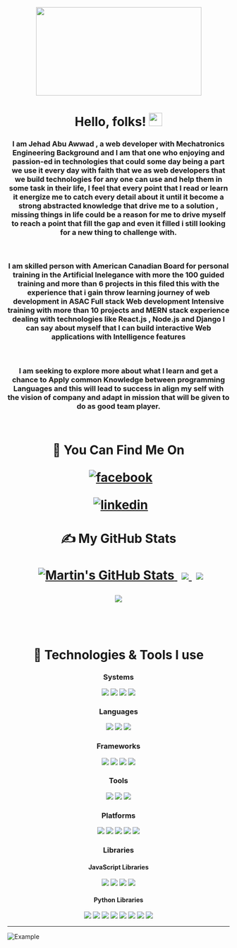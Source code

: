 <p align="center">
<a href="https://jehadabuawwad.netlify.app/" >
  <img width="375" height="200"  src="https://camo.githubusercontent.com/8d7a01aa4cdd9e50375196ff0c2dd014e0b9e27ccbaad91fccd17ce71b88aa9a/68747470733a2f2f6a6568616461627561777761642e6769746875622e696f2f72656164696e672d6e6f7465732f696d616765732f4c4f474f2e706e67 ">
</a>
</p>

<h1 align="center">Hello, folks! <img src="https://raw.githubusercontent.com/MartinHeinz/MartinHeinz/master/wave.gif" width="30px"></h1>
<h3 align="center">
I am Jehad Abu Awwad , a web developer with Mechatronics Engineering Background and I am that one who enjoying and passion-ed in technologies that could some day being a part we use it every day with faith that we as web developers that we build technologies for any one can use and help them in some task in their life, I feel that every point that I read or learn it energize me to catch every detail about it until it become a strong abstracted knowledge that drive me to a solution , missing things in life could be a reason for me to drive myself to reach a point that fill the gap and even it filled i still looking for a new thing to challenge with.
</h3>
<br>

<h3 align="center">
I am skilled person with American Canadian Board for personal training in the Artificial Inelegance with more the 100 guided training and more than 6 projects in this filed this with the experience that i gain throw learning journey of web development in ASAC Full stack Web development Intensive training with more than 10 projects and MERN stack experience dealing with technologies like React.js , Node.js and Django I can say about myself that I can build interactive Web applications with Intelligence features
</h3>
<br>

<h3 align="center">
I am seeking to explore more about what I learn and get a chance to Apply common Knowledge between programming Languages and this will lead to success in align my self with the vision of company and adapt in mission that will be given to do as good team player.
</h3>

<br>

<h1 align="center">

🤙 You Can Find Me On

<div align="center">

<a style="margin-left:10px;" href="http://facebook.com/jehadabuawwad">![facebook](https://img.shields.io/badge/Facebook-100000?style=for-the-badge&logo=GitHub&logoColor=white)</a>

<a style="margin-left:10px;" href="https://www.linkedin.com/in/jehadabuawwad">![linkedin](https://img.shields.io/badge/LinkedIn-100000?style=for-the-badge&logo=Linkedin&logoColor=white)</a>

</div>
</h1>

<h1 align="center">

&#x270d; My GitHub Stats

<div align="center">

<a   href="https://github.com/Jehadabuawwad/Jehadabuawwad">
  <img  style="margin-left:10px; margin-top:10px;" src="https://github-readme-stats.vercel.app/api?username=Jehadabuawwad&show_icons=true&theme=github_dark" alt="Martin's GitHub Stats" />
</a>

<a href="https://github.com/Jehadabuawwad/Jehadabuawwad">
  <img style="margin-left:10px; margin-top:10px;"  src="https://github-readme-stats.vercel.app/api/wakatime?username=Jehadabuawwad&theme=github_dark" />
</a>

<a  href="https://github.com/Jehadabuawwad/Jehadabuawwad">
  <img  style="margin-left:10px; margin-top:10px;" src="https://github-readme-stats.vercel.app/api/top-langs/?username=Jehadabuawwad&layout=compact&theme=github_dark" />
</a>

![](https://komarev.com/ghpvc/?username=Jehadabuawwad&color=red&style=flat-square&label=PROFILE+VIEWS)

</div>

<br/>

<h1 align="center">
🔧 Technologies & Tools I use
</h1>

<div align="center">
</h1>

### **Systems**

![](https://img.shields.io/badge/OS-Linux-informational?style=flat&logo=linux&logoColor=white&color=2bbc8a)
![](https://img.shields.io/badge/Shell-Bash-informational?style=flat&logo=gnu-bash&logoColor=white&color=2bbc8a)
![](https://img.shields.io/badge/Shell-Git-informational?style=flat&logo=gnu-bash&logoColor=white&color=2bbc8a)
![](https://img.shields.io/badge/Tools-Docker-informational?style=flat&logo=docker&logoColor=white&color=2bbc8a)

### **Languages**

![](https://img.shields.io/badge/Code-Python-informational?style=flat&logo=python&logoColor=white&color=2bbc8a)
![](https://img.shields.io/badge/Code-JavaScript-informational?style=flat&logo=javascript&logoColor=white&color=2bbc8a)
![](https://img.shields.io/badge/Code-TypeScript-informational?style=flat&logo=typescript&logoColor=white&color=2bbc8a)

### **Frameworks**

![](https://img.shields.io/badge/Framework-Node.js-informational?style=flat&logo=go&logoColor=white&color=2bbc8a)
![](https://img.shields.io/badge/Framework-Next.js-informational?style=flat&logo=go&logoColor=white&color=2bbc8a)
![](https://img.shields.io/badge/Framework-ReactNative-informational?style=flat&logo=go&logoColor=white&color=2bbc8a)
![](https://img.shields.io/badge/Framework-Django-informational?style=flat&logo=go&logoColor=white&color=2bbc8a)

### **Tools**

![](https://img.shields.io/badge/Tools-NPM-informational?style=flat&logo=npm&logoColor=white&color=2bbc8a)
![](https://img.shields.io/badge/Tools-Poetry-informational?style=flat&logo=poetry&logoColor=white&color=2bbc8a)
![](https://img.shields.io/badge/Tools-Yarn-informational?style=flat&logo=yarn&logoColor=white&color=2bbc8a)

### **Platforms**

![](https://img.shields.io/badge/Technology-GitHub-informational?style=flat&logo=gnu-bash&logoColor=white&color=2bbc8a)
![](https://img.shields.io/badge/Technology-Netlify-informational?style=flat&logo=gnu-bash&logoColor=white&color=2bbc8a)
![](https://img.shields.io/badge/Technology-Heroku-informational?style=flat&logo=gnu-bash&logoColor=white&color=2bbc8a)
![](https://img.shields.io/badge/Tools-PostgreSQL-informational?style=flat&logo=postgresql&logoColor=white&color=2bbc8a)
![](https://img.shields.io/badge/Tools-Elephantsql-informational?style=flat&logo=postgresql&logoColor=white&color=2bbc8a)

### **Libraries**

#### JavaScript Libraries

![](https://img.shields.io/badge/Library-REACT-informational?style=flat&logo=go&logoColor=white&color=2bbc8a)
![](https://img.shields.io/badge/Library-Bootstrap-informational?style=flat&logo=go&logoColor=white&color=2bbc8a)
![](https://img.shields.io/badge/Library-tailwindcss-informational?style=flat&logo=go&logoColor=white&color=2bbc8a)
![](https://img.shields.io/badge/Library-Redux-informational?style=flat&logo=go&logoColor=white&color=2bbc8a)

#### Python Libraries

![](https://img.shields.io/badge/Library-Pandas-informational?style=flat&logo=go&logoColor=white&color=2bbc8a)
![](https://img.shields.io/badge/Library-NumPy-informational?style=flat&logo=go&logoColor=white&color=2bbc8a)
![](https://img.shields.io/badge/Library-Matplotlib-informational?style=flat&logo=go&logoColor=white&color=2bbc8a)
![](https://img.shields.io/badge/Library-Seaborn-informational?style=flat&logo=go&logoColor=white&color=2bbc8a)
![](https://img.shields.io/badge/Library-Keras-informational?style=flat&logo=go&logoColor=white&color=2bbc8a)
![](https://img.shields.io/badge/Library-ScikitLearn-informational?style=flat&logo=go&logoColor=white&color=2bbc8a)
![](https://img.shields.io/badge/Library-TensorFlow-informational?style=flat&logo=go&logoColor=white&color=2bbc8a)
![](https://img.shields.io/badge/Library-Pytorch-informational?style=flat&logo=go&logoColor=white&color=2bbc8a)

<hr>

</div>

![Example](https://raw.githubusercontent.com/matfantinel/matfantinel/master/waves.svg)
